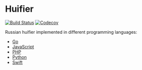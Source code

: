 # Huifier

[![Build Status](https://travis-ci.org/kefir500/huifier.svg?branch=master)](https://travis-ci.org/kefir500/huifier)
[![Codecov](https://img.shields.io/codecov/c/github/kefir500/huifier)](https://codecov.io/gh/kefir500/huifier)

Russian huifier implemented in different programming languages:

- [Go](go)
- [JavaScript](javascript)
- [PHP](php)
- [Python](python)
- [Swift](swift)

